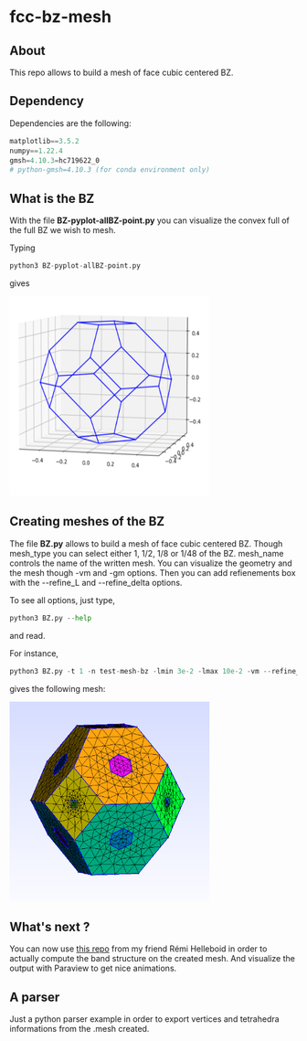 # fcc-bz-mesh


## About

This repo allows to build a mesh of face cubic centered BZ.


## Dependency
Dependencies are the following:
```python
matplotlib==3.5.2
numpy==1.22.4
gmsh=4.10.3=hc719622_0
# python-gmsh=4.10.3 (for conda environment only)
```


## What is the BZ

With the file __BZ-pyplot-allBZ-point.py__ you can visualize the convex full of the full BZ we wish to mesh.

Typing
```python
python3 BZ-pyplot-allBZ-point.py
```
gives

<img src="rsc/convexhull.png" width="350" height="350">


## Creating meshes of the BZ

The file __BZ.py__ allows to build a mesh of face cubic centered BZ. Though mesh_type you can
select either 1, 1/2, 1/8 or 1/48 of the BZ. mesh_name controls the name of
the written mesh. You can visualize the geometry and the mesh though -vm
and -gm options. Then you can add refienements box with the --refine_L and
--refine_delta options.

To see all options, just type,
```python
python3 BZ.py --help
```
and read.


For instance,
```python
python3 BZ.py -t 1 -n test-mesh-bz -lmin 3e-2 -lmax 10e-2 -vm --refine_delta 0.1 0.125 0.1 --refine_L 0.1 0.125 0.3
```
gives the following mesh:

<img src="rsc/refineLdelta_ex.png" width="350" height="350">

## What's next ?

You can now use [this repo](https://github.com/RemiHelleboid/EmpiricalPseudopotential) from my friend Rémi Helleboid in order to actually compute the band structure on  the created mesh. And visualize the output with Paraview to get nice animations.


## A parser
Just a python parser example in order to export vertices and tetrahedra informations from the .mesh created.
